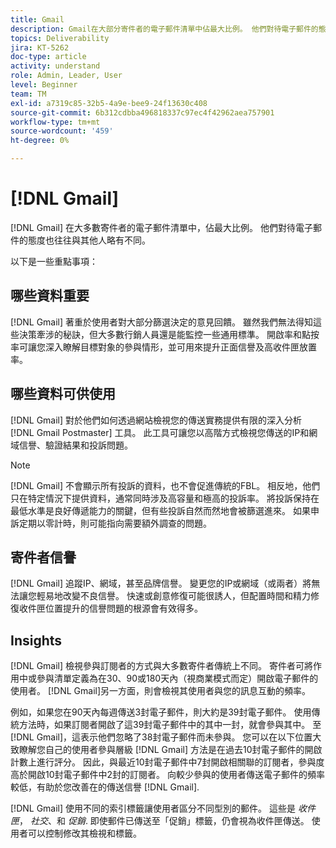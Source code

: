 ```yaml
---
title: Gmail
description: Gmail在大部分寄件者的電子郵件清單中佔最大比例。 他們對待電子郵件的態度也往往與其他人略有不同。
topics: Deliverability
jira: KT-5262
doc-type: article
activity: understand
role: Admin, Leader, User
level: Beginner
team: TM
exl-id: a7319c85-32b5-4a9e-bee9-24f13630c408
source-git-commit: 6b312cdbba496818337c97ec4f42962aea757901
workflow-type: tm+mt
source-wordcount: '459'
ht-degree: 0%

---
```


# [!DNL Gmail]

[!DNL Gmail] 在大多數寄件者的電子郵件清單中，佔最大比例。 他們對待電子郵件的態度也往往與其他人略有不同。

以下是一些重點事項：

## 哪些資料重要

[!DNL Gmail] 著重於使用者對大部分篩選決定的意見回饋。 雖然我們無法得知這些決策牽涉的秘訣，但大多數行銷人員還是能監控一些通用標準。 開啟率和點按率可讓您深入瞭解目標對象的參與情形，並可用來提升正面信譽及高收件匣放置率。

## 哪些資料可供使用

[!DNL Gmail] 對於他們如何透過網站檢視您的傳送實務提供有限的深入分析 [!DNL Gmail Postmaster] 工具。 此工具可讓您以高階方式檢視您傳送的IP和網域信譽、驗證結果和投訴問題。

>[!NOTE]
>
>[!DNL Gmail] 不會顯示所有投訴的資料，也不會促進傳統的FBL。 相反地，他們只在特定情況下提供資料，通常同時涉及高容量和極高的投訴率。 將投訴保持在最低水準是良好傳遞能力的關鍵，但有些投訴自然而然地會被篩選進來。 如果申訴定期以零計時，則可能指向需要額外調查的問題。

## 寄件者信譽

[!DNL Gmail] 追蹤IP、網域，甚至品牌信譽。 變更您的IP或網域（或兩者）將無法讓您輕易地改變不良信譽。 快速或創意修復可能很誘人，但配置時間和精力修復收件匣位置提升的信譽問題的根源會有效得多。

## Insights

[!DNL Gmail] 檢視參與訂閱者的方式與大多數寄件者傳統上不同。 寄件者可將作用中或參與清單定義為在30、90或180天內（視商業模式而定）開啟電子郵件的使用者。 [!DNL Gmail]另一方面，則會檢視其使用者與您的訊息互動的頻率。

例如，如果您在90天內每週傳送3封電子郵件，則大約是39封電子郵件。 使用傳統方法時，如果訂閱者開啟了這39封電子郵件中的其中一封，就會參與其中。 至 [!DNL Gmail]，這表示他們忽略了38封電子郵件而未參與。 您可以在以下位置大致瞭解您自己的使用者參與層級 [!DNL Gmail] 方法是在過去10封電子郵件的開啟計數上進行評分。 因此，與最近10封電子郵件中7封開啟相關聯的訂閱者，參與度高於開啟10封電子郵件中2封的訂閱者。 向較少參與的使用者傳送電子郵件的頻率較低，有助於您改善在的傳送信譽 [!DNL Gmail].

[!DNL Gmail] 使用不同的索引標籤讓使用者區分不同型別的郵件。 這些是 *收件匣*， *社交*、和 *促銷*. 即使郵件已傳送至「促銷」標籤，仍會視為收件匣傳送。 使用者可以控制修改其檢視和標籤。
